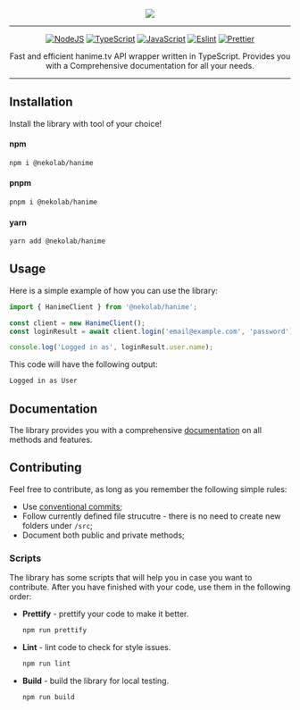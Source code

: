 <p align="center">
    <img src="https://github.com/user-attachments/assets/c3b8d1bc-a6fb-491f-807b-f71a4a9e3b1a"/>
</p>

---

<div align="center">

<a href="">![NodeJS](https://img.shields.io/badge/node.js-ee89d2?style=for-the-badge&logo=node.js&logoColor=white)</a>
<a href="">![TypeScript](https://img.shields.io/badge/typescript-ee89d2.svg?style=for-the-badge&logo=typescript&logoColor=white)</a>
<a href="">![JavaScript](https://img.shields.io/badge/JavaScript-ee89d2?style=for-the-badge&logo=javascript&logoColor=white)</a>
<a href="">![Eslint](https://img.shields.io/badge/eslint-ee89d2?style=for-the-badge&logo=eslint&logoColor=white)</a>
<a href="">![Prettier](https://img.shields.io/badge/prettier-ee89d2?style=for-the-badge&logo=eslint&logoColor=white)</a>

</div>

<p align="center">
    Fast and efficient hanime.tv API wrapper written in TypeScript. Provides you with a Comprehensive documentation for all your needs.
</p>

---

## Installation

Install the library with tool of your choice!

#### npm

```bash
npm i @nekolab/hanime
```

#### pnpm

```bash
pnpm i @nekolab/hanime
```

#### yarn

```bash
yarn add @nekolab/hanime
```

## Usage

Here is a simple example of how you can use the library:

```ts
import { HanimeClient } from '@nekolab/hanime';

const client = new HanimeClient();
const loginResult = await client.login('email@example.com', 'password');

console.log('Logged in as', loginResult.user.name);
```

This code will have the following output:

```bash
Logged in as User
```

## Documentation

The library provides you with a comprehensive [documentation](https://hanime.nekolab.app) on all methods and features.

## Contributing

Feel free to contribute, as long as you remember the following simple rules:

-   Use [conventional commits](https://www.conventionalcommits.org/en/v1.0.0/);
-   Follow currently defined file strucutre - there is no need to create new folders under `/src`;
-   Document both public and private methods;

### Scripts

The library has some scripts that will help you in case you want to contribute. After you have finished with your code, use them in the following order:

-   **Prettify** - prettify your code to make it better.
    ```bash
    npm run prettify
    ```
-   **Lint** - lint code to check for style issues.
    ```bash
    npm run lint
    ```
-   **Build** - build the library for local testing.
    ```bash
    npm run build
    ```
